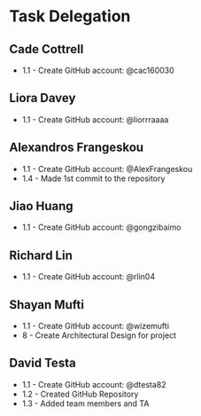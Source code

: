 # Task Delegation

## Cade Cottrell
   * 1.1 - Create GitHub account: @cac160030

## Liora Davey
   * 1.1 - Create GitHub account: @liorrraaaa

## Alexandros Frangeskou
   * 1.1 - Create GitHub account: @AlexFrangeskou
   * 1.4 - Made 1st commit to the repository

## Jiao Huang
   * 1.1 - Create GitHub account: @gongzibaimo

## Richard Lin
   * 1.1 - Create GitHub account: @rlin04

## Shayan Mufti
   * 1.1 - Create GitHub account: @wizemufti
   * 8 - Create Architectural Design for project

## David Testa
   * 1.1 - Create GitHub account: @dtesta82
   * 1.2 - Created GitHub Repository
   * 1.3 - Added team members and TA
